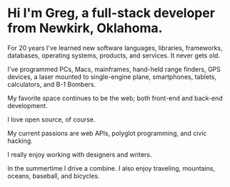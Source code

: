 # Hi I'm Greg, a full-stack developer from Newkirk, Oklahoma.

For 20 years I've learned new software languages, libraries, frameworks, databases, operating systems, products, and services. It never gets old.

I've programmed PCs, Macs, mainframes, hand-held range finders, GPS devices, a laser mounted to single-engine plane, smartphones, tablets, calculators, and B-1 Bombers.

My favorite space continues to be the web; both front-end and back-end development.

I love open source, of course.

My current passions are web APIs, polyglot programming, and civic hacking.

I really enjoy working with designers and writers.

In the summertime I drive a combine. I also enjoy traveling, mountains, oceans, baseball, and bicycles.
